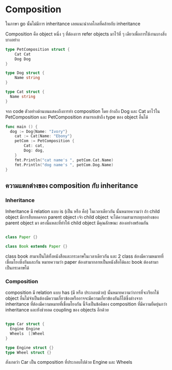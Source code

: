 # Composition

ในภาษา go นั้นไม่มีการ inheritance เลยแนะนำกลไกลที่คล้ายกับ inheritance 


Composition  คือ object หนึ่ง ๆ ที่ต้องการ refer objects มาไว้ที่ ๆ เดียวเพื่อการใช้งานบางสิ่งบางอย่าง

```go
type PetComposition struct {
	Cat Cat
	Dog Dog
}

type Dog struct {
	Name string
}

type Cat struct {
  Name string
}
```

จาก code  ตัวอย่างด้านบนแสดงถึงการทำ composition โดย อ้างถึง Dog และ Cat มาไว้ใน PetComposition และ PetComposition สามารถเข้าถึง type ของ object อื่นได้

```go
func main () {
  dog := Dog{Name: "Ivory"}
	cat := Cat{Name: "Ebony"}
	petCom := PetComposition {
		Cat: cat,
		Dog: dog,
	}
	fmt.Println("cat name's ", petCom.Cat.Name)
	fmt.Println("dog name's ", petCom.Dog.Name)
}
```

## ความแตกต่างของ composition กับ inheritance


### **Inheritance**

Inheritance มี relation แบบ is  (เป็น หรือ คือ) ในเวลาเดียวกัน
นั้นหมายความว่า ถ้า child object มีการสืบทอดจาก parent object เจ้า child object จะได้ความสามารถทุกอย่างของ parent object มา ตรงนี้แหละที่ทำให้ child object มีคุณลักษณะ สองอย่างพร้อมกัน

```java

class Paper {}

class Book extends Paper {}

```

class book สามาเป็นได้ทั้งหนังสือและกระดาษในเวลาเดียวกัน และ 2 class ต้องมีความหมายที่เชื่อมโยงซึ่งกันและกัน หมายความว่า paper ต้องสามากลายเป็นหนังสือได้และ book ต้องสามาเป็นกระดาษได้

### **Composition**

composition มี relation แบบ has (มี หรือ ประกอบด้วย) นั้นหมายความว่าการที่จะเรียกใช้ object อื่นไม่จำเป็นต้องมีความเกี่ยวข้องหรืออาจจะมีความเกี่ยวข้องกันก็ได้ซึ่งต่างจาก inheritance ที่ต้องมีความหมายที่เชื่อมโยงกัน นี้จึงเป็นข้อดีของ composition ที่มีความยืดยุ่นกว่า inheritance และยังช่วยลด coupling ของ objects อีกด้วย

```go

type Car struct {
  Engine Engine
  Wheels  []Wheel
}

type Engine struct {}
type Wheel struct {}
```

สังเกตว่า Car เป็น composition ที่ประกอบไปด้วย Engine และ Wheels 